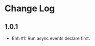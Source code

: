 Change Log
==========================

1.0.1
--------------------------

- Enh #1: Run async events declare first.
